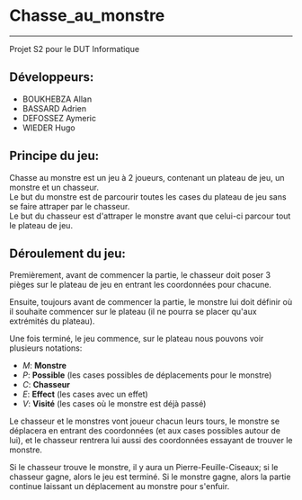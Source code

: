 # **Chasse_au_monstre**
*************************

Projet S2 pour le DUT Informatique

Développeurs:
-
- BOUKHEBZA Allan
- BASSARD Adrien
- DEFOSSEZ Aymeric
- WIEDER Hugo

Principe du jeu:  
-
Chasse au monstre est un jeu à 2 joueurs, contenant un plateau de jeu, un monstre et un chasseur.  
Le but du monstre est de parcourir toutes les cases du plateau de jeu sans se faire attraper par le chasseur.  
Le but du chasseur est d'attraper le monstre avant que celui-ci parcour tout le plateau de jeu.  
  
Déroulement du jeu:  
-
Premièrement, avant de commencer la partie, le chasseur doit poser 3 pièges sur le plateau de jeu en entrant les coordonnées pour chacune.  
 
Ensuite, toujours avant de commencer la partie, le monstre lui doit définir où il souhaite commencer sur le plateau (il ne pourra se placer qu'aux extrémités du plateau).
   
Une fois terminé, le jeu commence, sur le plateau nous pouvons voir plusieurs notations:  
- *M*: __Monstre__  
- *P*: __Possible__ (les cases possibles de déplacements pour le monstre)  
- *C*: __Chasseur__  
- *E*: __Effect__ (les cases avec un effet)  
- *V*: __Visité__ (les cases où le monstre est déjà passé)  
  
Le chasseur et le monstres vont joueur chacun leurs tours, le monstre se déplacera en entrant des coordonnées (et aux cases possibles autour de lui), et le chasseur rentrera lui aussi des coordonnées essayant de trouver le monstre.  
  
Si le chasseur trouve le monstre, il y aura un Pierre-Feuille-Ciseaux; si le chasseur gagne, alors le jeu est terminé. Si le monstre gagne, alors la partie continue laissant un déplacement au monstre pour s'enfuir.
